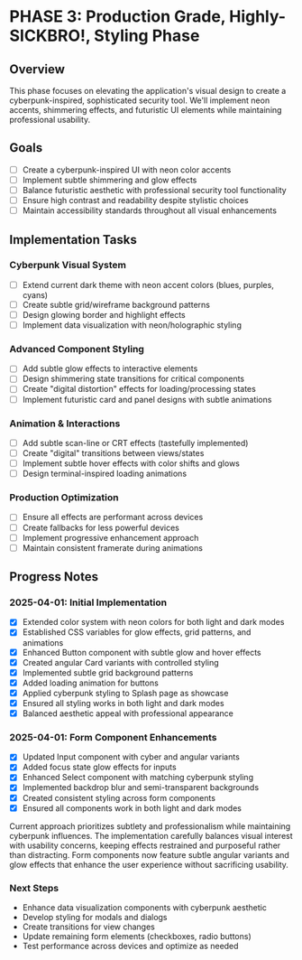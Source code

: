 # PHASE 3: Production Grade, Highly-SICKBRO!, Styling Phase

## Overview
This phase focuses on elevating the application's visual design to create a cyberpunk-inspired, sophisticated security tool. We'll implement neon accents, shimmering effects, and futuristic UI elements while maintaining professional usability.

## Goals
- [ ] Create a cyberpunk-inspired UI with neon color accents
- [ ] Implement subtle shimmering and glow effects
- [ ] Balance futuristic aesthetic with professional security tool functionality
- [ ] Ensure high contrast and readability despite stylistic choices
- [ ] Maintain accessibility standards throughout all visual enhancements

## Implementation Tasks

### Cyberpunk Visual System
- [ ] Extend current dark theme with neon accent colors (blues, purples, cyans)
- [ ] Create subtle grid/wireframe background patterns
- [ ] Design glowing border and highlight effects
- [ ] Implement data visualization with neon/holographic styling

### Advanced Component Styling
- [ ] Add subtle glow effects to interactive elements
- [ ] Design shimmering state transitions for critical components
- [ ] Create "digital distortion" effects for loading/processing states
- [ ] Implement futuristic card and panel designs with subtle animations

### Animation & Interactions
- [ ] Add subtle scan-line or CRT effects (tastefully implemented)
- [ ] Create "digital" transitions between views/states
- [ ] Implement subtle hover effects with color shifts and glows
- [ ] Design terminal-inspired loading animations

### Production Optimization
- [ ] Ensure all effects are performant across devices
- [ ] Create fallbacks for less powerful devices
- [ ] Implement progressive enhancement approach
- [ ] Maintain consistent framerate during animations

## Progress Notes

### 2025-04-01: Initial Implementation
- [x] Extended color system with neon colors for both light and dark modes
- [x] Established CSS variables for glow effects, grid patterns, and animations
- [x] Enhanced Button component with subtle glow and hover effects
- [x] Created angular Card variants with controlled styling
- [x] Implemented subtle grid background patterns
- [x] Added loading animation for buttons
- [x] Applied cyberpunk styling to Splash page as showcase
- [x] Ensured all styling works in both light and dark modes
- [x] Balanced aesthetic appeal with professional appearance

### 2025-04-01: Form Component Enhancements
- [x] Updated Input component with cyber and angular variants
- [x] Added focus state glow effects for inputs
- [x] Enhanced Select component with matching cyberpunk styling
- [x] Implemented backdrop blur and semi-transparent backgrounds
- [x] Created consistent styling across form components
- [x] Ensured all components work in both light and dark modes

Current approach prioritizes subtlety and professionalism while maintaining cyberpunk influences. The implementation carefully balances visual interest with usability concerns, keeping effects restrained and purposeful rather than distracting. Form components now feature subtle angular variants and glow effects that enhance the user experience without sacrificing usability.

### Next Steps
- Enhance data visualization components with cyberpunk aesthetic
- Develop styling for modals and dialogs
- Create transitions for view changes
- Update remaining form elements (checkboxes, radio buttons)
- Test performance across devices and optimize as needed